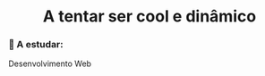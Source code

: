 ###  <h1 align="center">A tentar ser cool e dinâmico  </h1>
  
  <h3>💫 A estudar: </h3>
  Desenvolvimento Web

  <br>
  <br>

